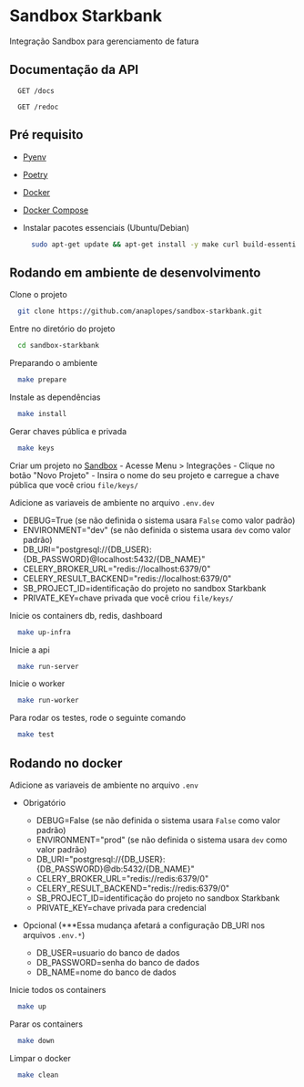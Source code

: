 # Sandbox Starkbank

Integração Sandbox para gerenciamento de fatura

## Documentação da API

```http
  GET /docs
```

```http
  GET /redoc
```

## Pré requisito

- [Pyenv](https://realpython.com/intro-to-pyenv/#installing-pyenv)
- [Poetry](https://python-poetry.org/docs/#installation)
- [Docker](https://docs.docker.com/engine/install/)
- [Docker Compose](https://docs.docker.com/compose/install/)

- Instalar pacotes essenciais (Ubuntu/Debian)

  ```bash
    sudo apt-get update && apt-get install -y make curl build-essential
  ```

## Rodando em ambiente de desenvolvimento

Clone o projeto

```bash
  git clone https://github.com/anaplopes/sandbox-starkbank.git
```

Entre no diretório do projeto

```bash
  cd sandbox-starkbank
```

Preparando o ambiente

```bash
  make prepare
```

Instale as dependências

```bash
  make install
```

Gerar chaves pública e privada

```bash
  make keys
```

Criar um projeto no [Sandbox](https://web.sandbox.starkbank.com/)
    - Acesse Menu > Integrações
    - Clique no botão "Novo Projeto"
    - Insira o nome do seu projeto e carregue a chave pública que você criou `file/keys/`

Adicione as variaveis de ambiente no arquivo `.env.dev`

- DEBUG=True (se não definida o sistema usara `False` como valor padrão)
- ENVIRONMENT="dev" (se não definida o sistema usara `dev` como valor padrão)
- DB_URI="postgresql://{DB_USER}:{DB_PASSWORD}@localhost:5432/{DB_NAME}"
- CELERY_BROKER_URL="redis://localhost:6379/0"
- CELERY_RESULT_BACKEND="redis://localhost:6379/0"
- SB_PROJECT_ID=identificação do projeto no sandbox Starkbank
- PRIVATE_KEY=chave privada que você criou `file/keys/`

Inicie os containers db, redis, dashboard

```bash
  make up-infra
```

Inicie a api

```bash
  make run-server
```

Inicie o worker

```bash
  make run-worker
```

Para rodar os testes, rode o seguinte comando

```bash
  make test
```

## Rodando no docker

Adicione as variaveis de ambiente no arquivo `.env`

- Obrigatório
  - DEBUG=False (se não definida o sistema usara `False` como valor padrão)
  - ENVIRONMENT="prod" (se não definida o sistema usara `dev` como valor padrão)
  - DB_URI="postgresql://{DB_USER}:{DB_PASSWORD}@db:5432/{DB_NAME}"
  - CELERY_BROKER_URL="redis://redis:6379/0"
  - CELERY_RESULT_BACKEND="redis://redis:6379/0"
  - SB_PROJECT_ID=identificação do projeto no sandbox Starkbank
  - PRIVATE_KEY=chave privada para credencial

- Opcional (***Essa mudança afetará a configuração DB_URI nos arquivos `.env.*`)
  - DB_USER=usuario do banco de dados
  - DB_PASSWORD=senha do banco de dados
  - DB_NAME=nome do banco de dados

Inicie todos os containers

```bash
  make up
```

Parar os containers

```bash
  make down
```

Limpar o docker

```bash
  make clean
```
